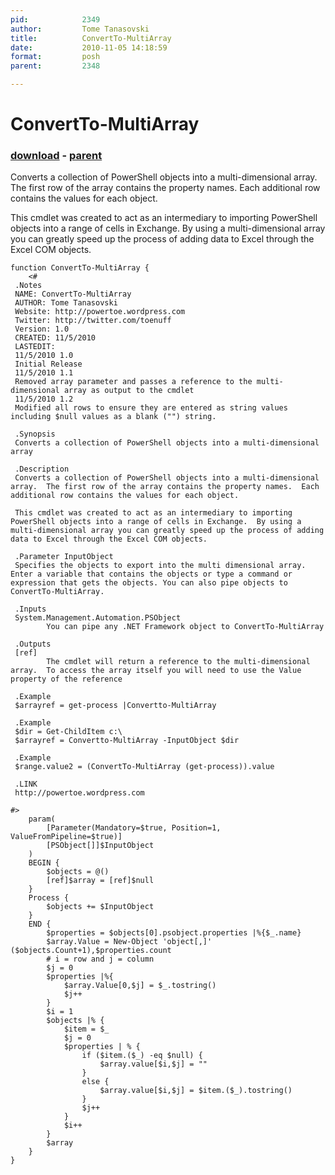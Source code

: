 ```yaml
---
pid:            2349
author:         Tome Tanasovski
title:          ConvertTo-MultiArray
date:           2010-11-05 14:18:59
format:         posh
parent:         2348

---
```


# ConvertTo-MultiArray

### [download](Scripts\2349.ps1) - [parent](Scripts\2348.md)

 Converts a collection of PowerShell objects into a multi-dimensional array.  The first row of the array contains the property names.  Each additional row contains the values for each object.
 
 This cmdlet was created to act as an intermediary to importing PowerShell objects into a range of cells in Exchange.  By using a multi-dimensional array you can greatly speed up the process of adding data to Excel through the Excel COM objects.

```posh
function ConvertTo-MultiArray {
    <#
 .Notes
 NAME: ConvertTo-MultiArray
 AUTHOR: Tome Tanasovski
 Website: http://powertoe.wordpress.com
 Twitter: http://twitter.com/toenuff
 Version: 1.0
 CREATED: 11/5/2010
 LASTEDIT:
 11/5/2010 1.0
 Initial Release
 11/5/2010 1.1
 Removed array parameter and passes a reference to the multi-dimensional array as output to the cmdlet
 11/5/2010 1.2
 Modified all rows to ensure they are entered as string values including $null values as a blank ("") string.

 .Synopsis
 Converts a collection of PowerShell objects into a multi-dimensional array

 .Description
 Converts a collection of PowerShell objects into a multi-dimensional array.  The first row of the array contains the property names.  Each additional row contains the values for each object.
 
 This cmdlet was created to act as an intermediary to importing PowerShell objects into a range of cells in Exchange.  By using a multi-dimensional array you can greatly speed up the process of adding data to Excel through the Excel COM objects.

 .Parameter InputObject
 Specifies the objects to export into the multi dimensional array.  Enter a variable that contains the objects or type a command or expression that gets the objects. You can also pipe objects to ConvertTo-MultiArray.

 .Inputs
 System.Management.Automation.PSObject
        You can pipe any .NET Framework object to ConvertTo-MultiArray

 .Outputs
 [ref]
        The cmdlet will return a reference to the multi-dimensional array.  To access the array itself you will need to use the Value property of the reference

 .Example
 $arrayref = get-process |Convertto-MultiArray

 .Example
 $dir = Get-ChildItem c:\
 $arrayref = Convertto-MultiArray -InputObject $dir
 
 .Example
 $range.value2 = (ConvertTo-MultiArray (get-process)).value

 .LINK
 http://powertoe.wordpress.com

#>
    param(
        [Parameter(Mandatory=$true, Position=1, ValueFromPipeline=$true)]
        [PSObject[]]$InputObject
    )
    BEGIN {
        $objects = @()
        [ref]$array = [ref]$null
    }
    Process {
        $objects += $InputObject        
    }
    END {
        $properties = $objects[0].psobject.properties |%{$_.name}
        $array.Value = New-Object 'object[,]' ($objects.Count+1),$properties.count
        # i = row and j = column
        $j = 0
        $properties |%{
            $array.Value[0,$j] = $_.tostring()
            $j++
        }
        $i = 1
        $objects |% {
            $item = $_
            $j = 0
            $properties | % {
                if ($item.($_) -eq $null) {
                    $array.value[$i,$j] = ""
                }
                else {
                    $array.value[$i,$j] = $item.($_).tostring()
                }
                $j++
            }
            $i++
        }
        $array
    }    
}

```
